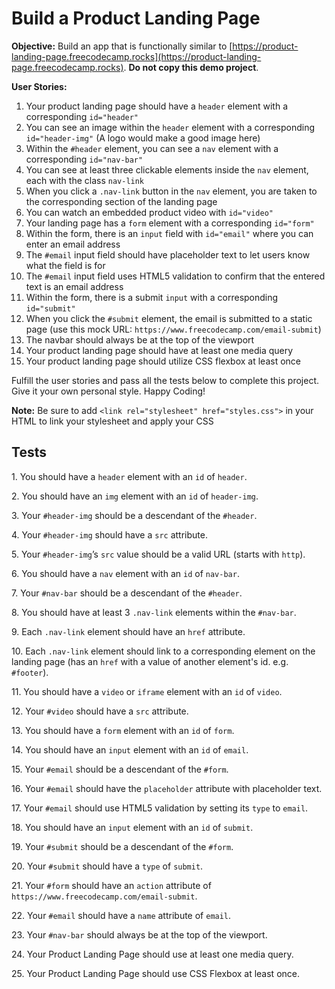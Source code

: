 Build a Product Landing Page
============================

**Objective:** Build an app that is functionally similar to [https://product-landing-page.freecodecamp.rocks](https://product-landing-page.freecodecamp.rocks). **Do not copy this demo project**.

**User Stories:**

1.  Your product landing page should have a `header` element with a corresponding `id="header"`
2.  You can see an image within the `header` element with a corresponding `id="header-img"` (A logo would make a good image here)
3.  Within the `#header` element, you can see a `nav` element with a corresponding `id="nav-bar"`
4.  You can see at least three clickable elements inside the `nav` element, each with the class `nav-link`
5.  When you click a `.nav-link` button in the `nav` element, you are taken to the corresponding section of the landing page
6.  You can watch an embedded product video with `id="video"`
7.  Your landing page has a `form` element with a corresponding `id="form"`
8.  Within the form, there is an `input` field with `id="email"` where you can enter an email address
9.  The `#email` input field should have placeholder text to let users know what the field is for
10.  The `#email` input field uses HTML5 validation to confirm that the entered text is an email address
11.  Within the form, there is a submit `input` with a corresponding `id="submit"`
12.  When you click the `#submit` element, the email is submitted to a static page (use this mock URL: `https://www.freecodecamp.com/email-submit`)
13.  The navbar should always be at the top of the viewport
14.  Your product landing page should have at least one media query
15.  Your product landing page should utilize CSS flexbox at least once

Fulfill the user stories and pass all the tests below to complete this project. Give it your own personal style. Happy Coding!

**Note:** Be sure to add `<link rel="stylesheet" href="styles.css">` in your HTML to link your stylesheet and apply your CSS

Tests
-----

1\. You should have a `header` element with an `id` of `header`.

2\. You should have an `img` element with an `id` of `header-img`.

3\. Your `#header-img` should be a descendant of the `#header`.

4\. Your `#header-img` should have a `src` attribute.

5\. Your `#header-img`’s `src` value should be a valid URL (starts with `http`).

6\. You should have a `nav` element with an `id` of `nav-bar`.

7\. Your `#nav-bar` should be a descendant of the `#header`.

8\. You should have at least 3 `.nav-link` elements within the `#nav-bar`.

9\. Each `.nav-link` element should have an `href` attribute.

10\. Each `.nav-link` element should link to a corresponding element on the landing page (has an `href` with a value of another element's id. e.g. `#footer`).

11\. You should have a `video` or `iframe` element with an `id` of `video`.

12\. Your `#video` should have a `src` attribute.

13\. You should have a `form` element with an `id` of `form`.

14\. You should have an `input` element with an `id` of `email`.

15\. Your `#email` should be a descendant of the `#form`.

16\. Your `#email` should have the `placeholder` attribute with placeholder text.

17\. Your `#email` should use HTML5 validation by setting its `type` to `email`.

18\. You should have an `input` element with an `id` of `submit`.

19\. Your `#submit` should be a descendant of the `#form`.

20\. Your `#submit` should have a `type` of `submit`.

21\. Your `#form` should have an `action` attribute of `https://www.freecodecamp.com/email-submit`.

22\. Your `#email` should have a `name` attribute of `email`.

23\. Your `#nav-bar` should always be at the top of the viewport.

24\. Your Product Landing Page should use at least one media query.

25\. Your Product Landing Page should use CSS Flexbox at least once.
